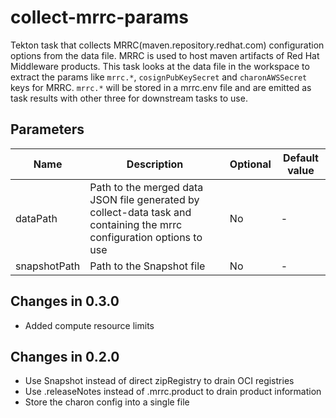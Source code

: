 # collect-mrrc-params

Tekton task that collects MRRC(maven.repository.redhat.com) configuration options from the data file. MRRC is used to host maven artifacts of Red Hat Middleware products.
This task looks at the data file in the workspace to extract the params like `mrrc.*`, `cosignPubKeySecret` and `charonAWSSecret` keys for MRRC. `mrrc.*` will be stored in a mrrc.env file and are emitted as task results with other three for downstream tasks to use.

## Parameters

| Name         | Description                                                                                                           | Optional | Default value |
|--------------|-----------------------------------------------------------------------------------------------------------------------|----------|---------------|
| dataPath     | Path to the merged data JSON file generated by collect-data task and containing the mrrc configuration options to use | No       | -             |
| snapshotPath | Path to the Snapshot file                                                                                             | No       | -             |

## Changes in 0.3.0
* Added compute resource limits

## Changes in 0.2.0
* Use Snapshot instead of direct zipRegistry to drain OCI registries
* Use .releaseNotes instead of .mrrc.product to drain product information
* Store the charon config into a single file
